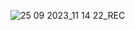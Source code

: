 

![25 09 2023_11 14 22_REC](https://github.com/shahadat349850/CraftyBay/assets/112892447/9fd86455-4757-4faf-a0fc-7957f0fc8798)
